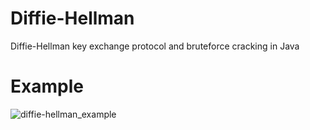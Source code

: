 # Diffie-Hellman
Diffie-Hellman key exchange protocol and bruteforce cracking in Java
# Example
![diffie-hellman_example](https://user-images.githubusercontent.com/29511661/48881856-4774c800-ee20-11e8-8bea-211407efa1f2.png)
